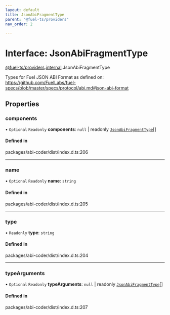 ```yaml
---
layout: default
title: JsonAbiFragmentType
parent: "@fuel-ts/providers"
nav_order: 2

---
```


# Interface: JsonAbiFragmentType

[@fuel-ts/providers](../index.md).[internal](../namespaces/internal.md).JsonAbiFragmentType

Types for Fuel JSON ABI Format as defined on:
https://github.com/FuelLabs/fuel-specs/blob/master/specs/protocol/abi.md#json-abi-format

## Properties

### components

• `Optional` `Readonly` **components**: ``null`` \| readonly [`JsonAbiFragmentType`](internal-JsonAbiFragmentType.md)[]

#### Defined in

packages/abi-coder/dist/index.d.ts:206

___

### name

• `Optional` `Readonly` **name**: `string`

#### Defined in

packages/abi-coder/dist/index.d.ts:205

___

### type

• `Readonly` **type**: `string`

#### Defined in

packages/abi-coder/dist/index.d.ts:204

___

### typeArguments

• `Optional` `Readonly` **typeArguments**: ``null`` \| readonly [`JsonAbiFragmentType`](internal-JsonAbiFragmentType.md)[]

#### Defined in

packages/abi-coder/dist/index.d.ts:207
